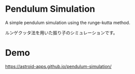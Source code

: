 # Pendulum Simulation
A simple pendulum simulation using the runge-kutta method.

ルンゲクッタ法を用いた振り子のシミュレーションです。

# Demo
https://astroid-apps.github.io/pendulum-simulation/
